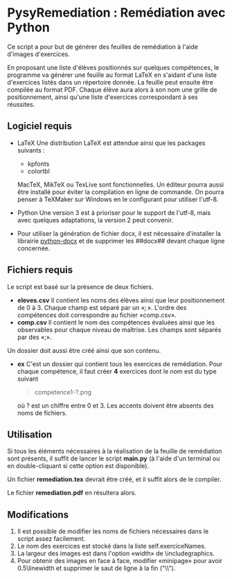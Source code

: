 # PysyRemediation : Remédiation avec Python

Ce script a pour but de générer des feuilles de remédiation à l'aide d'images d'exercices.

En proposant une liste d'élèves positionnés sur quelques compétences, le programme va générer une feuille au format LaTeX en s'aidant d'une liste d'exercices listés dans un répertoire donnée.
La feuille peut ensuite être compilée au format PDF. Chaque élève aura alors à son nom une grille de positionnement, ainsi qu'une liste d'exercices correspondant à ses réussites.

## Logiciel requis

* LaTeX
    Une distribution LaTeX est attendue ainsi que les packages suivants :
    * kpfonts
    * colortbl
    
    MacTeX, MikTeX ou TexLive sont fonctionnelles. Un éditeur pourra aussi être installé pour éviter la compilation en ligne de commande. On pourra penser à TeXMaker sur Windows en le configurant pour utiliser l'utf-8.
    
    
* Python
    Une version 3 est à prioriser pour le support de l'utf-8, mais avec quelques adaptations, la version 2 peut convenir.

* Pour utiliser la génération de fichier docx, il est nécessaire d'installer la librairie [python-docx](https://python-docx.readthedocs.io/en/latest/) et de supprimer les ##docx## devant chaque ligne concernée.


## Fichiers requis

Le script est basé sur la présence de deux fichiers.

* **eleves.csv**
    Il contient les noms des élèves ainsi que leur positionnement de 0 à 3. Chaque champ est séparé par un «; ». L'ordre des compétences doit correspondre au fichier «comp.csv».
* **comp.csv**
    Il contient le nom des compétences évaluées ainsi que les observables pour chaque niveau de maîtrise. Les champs sont séparés par des «;».

Un dossier doit aussi être créé ainsi que son contenu.

* **ex**
    C'est un dossier qui contient tous les exercices de remédiation. Pour chaque compétence, il faut créer **4** exercices dont le nom est du type suivant 

    >competence1-?.png
    
    où ? est un chiffre entre 0 et 3. Les accents doivent être absents des noms de fichiers.

## Utilisation

Si tous les éléments nécessaires à la réalisation de la feuille de remédiation sont présents, il suffit de lancer le script **main.py** (à l'aide d'un terminal ou en double-cliquant si cette option est disponible).

Un fichier **remediation.tex** devrait être créé, et il suffit alors de le compiler.

Le fichier **remediation.pdf** en résultera alors.

## Modifications

1. Il est possible de modifier les noms de fichiers nécessaires dans le script assez facilement.
2. Le nom des exercices est stocké dans la liste self.exerciceNames.
3. La largeur des images est dans l'option «width» de \includegraphics.
4. Pour obtenir des images en face à face, modifier «minipage» pour avoir 0.5\linewidth et supprimer le saut de ligne à la fin ("\\\\").
